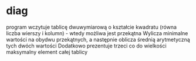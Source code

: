 # diag
program wczytuje tablicę dwuwymiarową o kształcie kwadratu (równa liczba wierszy i kolumn) - wtedy możliwa jest przekątna
Wylicza minimalne wartości na obydwu przekątnych, a następnie oblicza średnią arytmetyczną tych dwóch wartości
Dodatkowo prezentuje trzeci co do wielkości maksymalny element całej tablicy
